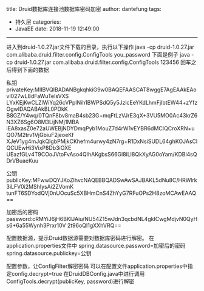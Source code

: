 title: Druid数据库连接池数据库密码加密
author: dantefung
tags:
  - 持久层
categories:
  - JavaEE
date: 2018-11-19 12:49:00
---
进入到druid-1.0.27.jar文件下载的目录，执行以下操作
    java -cp druid-1.0.27.jar com.alibaba.druid.filter.config.ConfigTools you_password
    下面是例子
    java -cp druid-1.0.27.jar com.alibaba.druid.filter.config.ConfigTools 123456
   回车之后得到下面的数据

私钥
  privateKey:MIIBVQIBADANBgkqhkiG9w0BAQEFAASCAT8wggE7AgEAAkEAovl027wL8dFaWuTeIsVXS
 LYxKEjKwCLZlWiYq26cVPpINih1BWPSdQ5y5JzlcEeYKdLhmFjIbtEW44+zYfzOgwIDAQABAkBL0PDkK
B8GZ/Y4wq/0TQnF8bv8maB4sb23G+mqFtLzVJrE3qX+3VU5MO0Ac43krZ6N3XZ6Sg6O8M3LijNMj1MBA
 iEA8xasZ0e72aUWEBjNDYDmqPyb1MouZ7d4rW1vEYBR6dMCIQCroXRN+uQO7M2trv1VjGbiuF2jeoeKf
 XJeV1yg4mJqkQIgbPMjkCKhefm4urwy4zN7rg+R1DxNsiSUDL64ghKOJAsCIQCUEwHi3VixP8Db3iOXE
 UEazfGLv4T9COoJVtoFvAso4QIhAKgbsS66Gl8iLI8QkXyAG0oYam/KDBi4sQDrVBuaeKuu

公钥
 publicKey:MFwwDQYJKoZIhvcNAQEBBQADSwAwSAJBAKL5dNu8C/HRWlrk3iLFV0i2MShIysAi2ZVomK
 tunFT6SDYodQVj0nUOcuSc5XBHmCnS4ZhYyG7RFuOPs2H8zoMCAwEAAQ==

加密后的密码
 password:cRMYiJ6jH6BKIJAiu/NU54Z15wJdn3qcbdNL4gkICwgMdjvN0QyHs6+6a55Wynh3Prxr10V
 2t96oQI1gXXhVRQ==

配置数据源，提示Druid数据源需要对数据库密码进行解密。
   在application.properties文件中
   spring.datasource.password=加密后的密码
   spring.datasource.publickey=公钥

配置参数，让ConfigFilter解密密码
  可以在配置文件application.properties中指定config.decrypt=true 
 在DruidDBConfig.java中进行调用ConfigTools.decrypt(publicKey, password)进行解密
